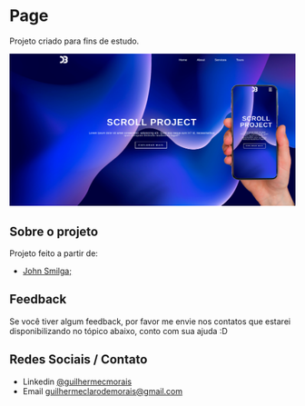 
# Page

Projeto criado para fins de estudo.


![preview](./assets/preview.png)

## Sobre o projeto

Projeto feito a partir de:

- [John Smilga;](https://www.vanillajavascriptprojects.com/)


## Feedback

Se você tiver algum feedback, por favor me envie nos contatos que estarei disponibilizando no tópico abaixo, conto com sua ajuda :D


## Redes Sociais / Contato

- Linkedin [@guilhermecmorais](https://www.linkedin.com/in/guilhermecmorais/)
- Email guilhermeclarodemorais@gmail.com
